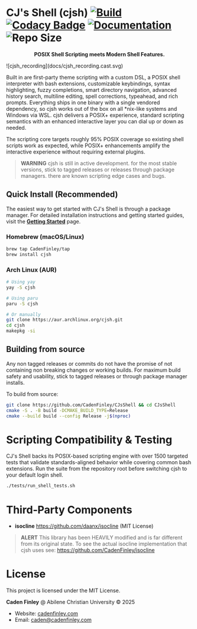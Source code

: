 # CJ's Shell (cjsh) <a href="https://github.com/CadenFinley/CJsShell/actions/workflows/ci.yml"><img src="https://github.com/CadenFinley/CJsShell/actions/workflows/ci.yml/badge.svg" alt="Build"></a> <a href="https://app.codacy.com/gh/CadenFinley/CJsShell/dashboard?utm_source=gh&utm_medium=referral&utm_content=&utm_campaign=Badge_grade"><img src="https://app.codacy.com/project/badge/Grade/4e33a26accb6450da43c91c7b8e872e7" alt="Codacy Badge"></a> <a href="https://cadenfinley.github.io/CJsShell/"><img src="https://img.shields.io/badge/docs-GitHub%20Pages-blue" alt="Documentation"></a> <img src="https://img.shields.io/github/repo-size/CadenFinley/CJsShell" alt="Repo Size">

<p align="center"><strong>POSIX Shell Scripting meets Modern Shell Features.</strong></p>
![cjsh_recording](docs/cjsh_recording.cast.svg)

Built in are first-party theme scripting with a custom DSL, a POSIX shell interpreter with bash extensions, customizable keybindings, syntax highlighting, fuzzy completions, smart directory navigation, advanced history search, multiline editing, spell corrections, typeahead, and rich prompts. Everything ships in one binary with a single vendored dependency, so cjsh works out of the box on all *nix-like systems and Windows via WSL. cjsh delivers a POSIX+ experience, standard scripting semantics with an enhanced interactive layer you can dial up or down as needed.

The scripting core targets roughly 95% POSIX coverage so existing shell scripts work as expected, while POSIX+ enhancements amplify the interactive experience without requiring external plugins.

> **WARNING** cjsh is still in active development. for the most stable versions, stick to tagged releases or releases through package managers. there are known scripting edge cases and bugs.

## Quick Install (Recommended)

The easiest way to get started with CJ's Shell is through a package manager. For detailed installation instructions and getting started guides, visit the **[Getting Started](https://cadenfinley.github.io/CJsShell/getting-started/quick-start/)** page.

### Homebrew (macOS/Linux)
```bash
brew tap CadenFinley/tap
brew install cjsh
```

### Arch Linux (AUR)
```bash
# Using yay
yay -S cjsh

# Using paru
paru -S cjsh

# Or manually
git clone https://aur.archlinux.org/cjsh.git
cd cjsh
makepkg -si
```

## Building from source

Any non tagged releases or commits do not have the promise of not containing non breaking changes or working builds. For maximum build safety and usability, stick to tagged releases or through package manager installs.

To build from source:
```bash
git clone https://github.com/CadenFinley/CJsShell && cd CJsShell
cmake -S . -B build -DCMAKE_BUILD_TYPE=Release
cmake --build build --config Release -j$(nproc)
```
   
# Scripting Compatibility & Testing

CJ's Shell backs its POSIX-based scripting engine with over 1500 targeted tests that validate standards-aligned behavior while covering common bash extensions.
Run the suite from the repository root before switching cjsh to your default login shell.

```bash
./tests/run_shell_tests.sh
```

# Third‑Party Components

- **isocline**
  https://github.com/daanx/isocline (MIT License)

> **ALERT** This library has been HEAVILY modified and is far different from its original state. To see the actual isocline implementation that cjsh uses see: https://github.com/CadenFinley/isocline

# License

This project is licensed under the MIT License.

**Caden Finley** @ Abilene Christian University
© 2025

- Website: [cadenfinley.com](https://cadenfinley.com)
- Email: [caden@cadenfinley.com](mailto:caden@cadenfinley.com)

